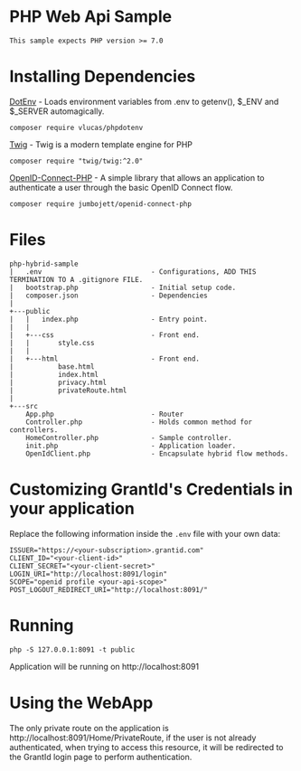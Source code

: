 # PHP Web Api Sample 

    This sample expects PHP version >= 7.0

# Installing Dependencies

[DotEnv](https://github.com/vlucas/phpdotenv) - Loads environment variables from .env to getenv(), $_ENV and $_SERVER automagically.

    composer require vlucas/phpdotenv

[Twig](https://twig.symfony.com/) - Twig is a modern template engine for PHP

    composer require "twig/twig:^2.0"

[OpenID-Connect-PHP](https://github.com/jumbojett/OpenID-Connect-PHP) - A simple library that allows an application to authenticate a user through the basic OpenID Connect flow.

    composer require jumbojett/openid-connect-php

# Files

    php-hybrid-sample
    |   .env                           - Configurations, ADD THIS TERMINATION TO A .gitignore FILE.
    |   bootstrap.php                  - Initial setup code.
    |   composer.json                  - Dependencies
    |   
    +---public
    |   |   index.php                  - Entry point.
    |   |   
    |   +---css                        - Front end.
    |   |       style.css
    |   |       
    |   +---html                       - Front end.
    |           base.html
    |           index.html
    |           privacy.html
    |           privateRoute.html
    |           
    +---src 
        App.php                        - Router
        Controller.php                 - Holds common method for controllers.
        HomeController.php             - Sample controller.
        init.php                       - Application loader.
        OpenIdClient.php               - Encapsulate hybrid flow methods.
       

# Customizing GrantId's Credentials in your application

Replace the following information inside the `.env` file with your own data:

```
ISSUER="https://<your-subscription>.grantid.com"
CLIENT_ID="<your-client-id>"
CLIENT_SECRET="<your-client-secret>"
LOGIN_URI="http://localhost:8091/login"
SCOPE="openid profile <your-api-scope>"
POST_LOGOUT_REDIRECT_URI="http://localhost:8091/"
```

# Running

    php -S 127.0.0.1:8091 -t public
    
Application will be running on http://localhost:8091

# Using the WebApp

The only private route on the application is http://localhost:8091/Home/PrivateRoute, if the user is not already authenticated, when trying to access this resource, it will be redirected to the GrantId login page to perform authentication.

